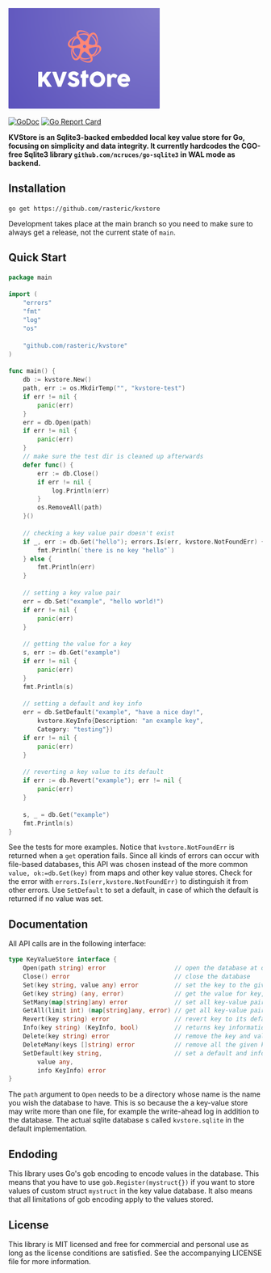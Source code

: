 ![KVStore](logo.png)

[![GoDoc](https://godoc.org/github.com/rasteric/kvstore/go?status.svg)](https://godoc.org/github.com/rasteric/kvstore)
[![Go Report Card](https://goreportcard.com/badge/github.com/rasteric/kvstore)](https://goreportcard.com/report/github.com/rasteric/kvstore)

__KVStore is an Sqlite3-backed embedded local key value store for Go, focusing on simplicity and data integrity. It currently hardcodes the CGO-free Sqlite3 library `github.com/ncruces/go-sqlite3` in WAL mode as backend.__

## Installation

`go get https://github.com/rasteric/kvstore`

Development takes place at the main branch so you need to make sure to always get a release, not the current state of `main`.

## Quick Start 

```go
package main

import (
	"errors"
	"fmt"
	"log"
	"os"

	"github.com/rasteric/kvstore"
)

func main() {
	db := kvstore.New()
	path, err := os.MkdirTemp("", "kvstore-test")
	if err != nil {
		panic(err)
	}
	err = db.Open(path)
	if err != nil {
		panic(err)
	}
	// make sure the test dir is cleaned up afterwards
	defer func() {
		err := db.Close()
		if err != nil {
			log.Println(err)
		}
		os.RemoveAll(path)
	}()

	// checking a key value pair doesn't exist
	if _, err := db.Get("hello"); errors.Is(err, kvstore.NotFoundErr) {
		fmt.Println(`there is no key "hello"`)
	} else {
		fmt.Println(err)
	}

	// setting a key value pair
	err = db.Set("example", "hello world!")
	if err != nil {
		panic(err)
	}

	// getting the value for a key
	s, err := db.Get("example")
	if err != nil {
		panic(err)
	}
	fmt.Println(s)

	// setting a default and key info
	err = db.SetDefault("example", "have a nice day!",
        kvstore.KeyInfo{Description: "an example key",
		Category: "testing"})
	if err != nil {
		panic(err)
	}

	// reverting a key value to its default
	if err := db.Revert("example"); err != nil {
		panic(err)
	}

	s, _ = db.Get("example")
	fmt.Println(s)
}
```

See the tests for more examples. Notice that `kvstore.NotFoundErr` is returned when a `get` operation fails. Since all kinds of errors can occur with file-based databases, this API was chosen instead of the more common `value, ok:=db.Get(key)` from maps and other key value stores. Check for the error with `errors.Is(err,kvstore.NotFoundErr)` to distinguish it from other errors. Use `SetDefault` to set a default, in case of which the default is returned if no value was set.

## Documentation

All API calls are in the following interface:

```go
type KeyValueStore interface {
	Open(path string) error                   // open the database at directory path
	Close() error                             // close the database
	Set(key string, value any) error          // set the key to the given value, which must be gob serializable
	Get(key string) (any, error)              // get the value for key, NotFoundErr if there is no key
	SetMany(map[string]any) error             // set all key-value pairs in the map in one transaction
	GetAll(limit int) (map[string]any, error) // get all key-value pairs as a map
	Revert(key string) error                  // revert key to its default
	Info(key string) (KeyInfo, bool)          // returns key information for a key if it is present
	Delete(key string) error                  // remove the key and value for the key
	DeleteMany(keys []string) error           // remove all the given keys in one transaction
	SetDefault(key string,                    // set a default and info for a key
		value any,
		info KeyInfo) error
}
```

The `path` argument to `Open` needs to be a directory whose name is the name you wish the database to have. This is so because the a key-value store may write more than one file, for example the write-ahead log in addition to the database. The actual sqlite database s called `kvstore.sqlite` in the default implementation.

## Endoding

This library uses Go's gob encoding to encode values in the database. This means that you have to use `gob.Register(mystruct{})` if you want to store values of custom struct `mystruct` in the key value database. It also means that all limitations of gob encoding apply to the values stored.

## License

This library is MIT licensed and free for commercial and personal use as long as the license conditions are satisfied. See the accompanying LICENSE file for more information.
